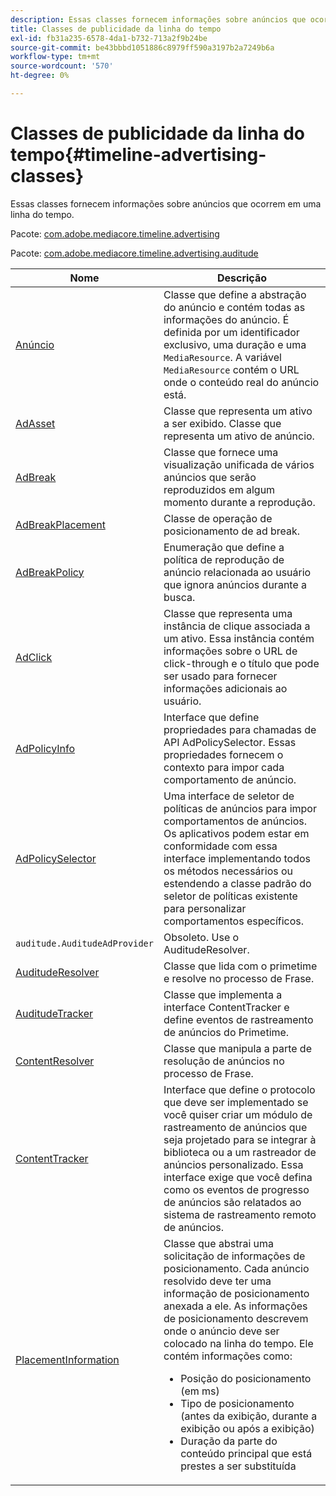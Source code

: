 ```yaml
---
description: Essas classes fornecem informações sobre anúncios que ocorrem em uma linha do tempo.
title: Classes de publicidade da linha do tempo
exl-id: fb31a235-6578-4da1-b732-713a2f9b24be
source-git-commit: be43bbbd1051886c8979ff590a3197b2a7249b6a
workflow-type: tm+mt
source-wordcount: '570'
ht-degree: 0%

---
```


# Classes de publicidade da linha do tempo{#timeline-advertising-classes}

Essas classes fornecem informações sobre anúncios que ocorrem em uma linha do tempo.

Pacote: [com.adobe.mediacore.timeline.advertising](https://help.adobe.com/en_US/primetime/api/psdk/javadoc_1.4/com/adobe/mediacore/timeline/advertising/package-summary.html)

Pacote: [com.adobe.mediacore.timeline.advertising.auditude](https://help.adobe.com/en_US/primetime/api/psdk/javadoc_1.4/com/adobe/mediacore/timeline/advertising/auditude/package-summary.html)

| Nome | Descrição |
|--- |--- |
| [Anúncio](https://help.adobe.com/en_US/primetime/api/psdk/javadoc_1.4/com/adobe/mediacore/timeline/advertising/Ad.html) | Classe que define a abstração do anúncio e contém todas as informações do anúncio. É definida por um identificador exclusivo, uma duração e uma `MediaResource`. A variável `MediaResource` contém o URL onde o conteúdo real do anúncio está. |
| [AdAsset](https://help.adobe.com/en_US/primetime/api/psdk/javadoc_1.4/com/adobe/mediacore/timeline/advertising/AdAsset.html) | Classe que representa um ativo a ser exibido. Classe que representa um ativo de anúncio. |
| [AdBreak](https://help.adobe.com/en_US/primetime/api/psdk/javadoc_1.4/com/adobe/mediacore/timeline/advertising/AdBreak.html) | Classe que fornece uma visualização unificada de vários anúncios que serão reproduzidos em algum momento durante a reprodução. |
| [AdBreakPlacement](https://help.adobe.com/en_US/primetime/api/psdk/javadoc_1.4/com/adobe/mediacore/timeline/advertising/AdBreakPlacement.html) | Classe de operação de posicionamento de ad break. |
| [AdBreakPolicy](https://help.adobe.com/en_US/primetime/api/psdk/javadoc_1.4/com/adobe/mediacore/timeline/advertising/AdBreakPolicy.html) | Enumeração que define a política de reprodução de anúncio relacionada ao usuário que ignora anúncios durante a busca. |
| [AdClick](https://help.adobe.com/en_US/primetime/api/psdk/javadoc_1.4/com/adobe/mediacore/timeline/advertising/AdClick.html) | Classe que representa uma instância de clique associada a um ativo. Essa instância contém informações sobre o URL de click-through e o título que pode ser usado para fornecer informações adicionais ao usuário. |
| [AdPolicyInfo](https://help.adobe.com/en_US/primetime/api/psdk/javadoc_1.4/com/adobe/mediacore/timeline/advertising/AdPolicyInfo.html) | Interface que define propriedades para chamadas de API AdPolicySelector. Essas propriedades fornecem o contexto para impor cada comportamento de anúncio. |
| [AdPolicySelector](https://help.adobe.com/en_US/primetime/api/psdk/javadoc_1.4/com/adobe/mediacore/timeline/advertising/AdPolicySelector.html) | Uma interface de seletor de políticas de anúncios para impor comportamentos de anúncios. Os aplicativos podem estar em conformidade com essa interface implementando todos os métodos necessários ou estendendo a classe padrão do seletor de políticas existente para personalizar comportamentos específicos. |
| `auditude.AuditudeAdProvider` | Obsoleto. Use o AuditudeResolver. |
| [AuditudeResolver](https://help.adobe.com/en_US/primetime/api/psdk/javadoc_1.4/com/adobe/mediacore/timeline/advertising/auditude/AuditudeResolver.html) | Classe que lida com o primetime e resolve no processo de Frase. |
| [AuditudeTracker](https://help.adobe.com/en_US/primetime/api/psdk/javadoc_1.4/com/adobe/mediacore/timeline/advertising/auditude/AuditudeTracker.html) | Classe que implementa a interface ContentTracker e define eventos de rastreamento de anúncios do Primetime. |
| [ContentResolver](https://help.adobe.com/en_US/primetime/api/psdk/javadoc_1.4/com/adobe/mediacore/timeline/advertising/ContentResolver.html) | Classe que manipula a parte de resolução de anúncios no processo de Frase. |
| [ContentTracker](https://help.adobe.com/en_US/primetime/api/psdk/javadoc_1.4/com/adobe/mediacore/timeline/advertising/ContentTracker.html) | Interface que define o protocolo que deve ser implementado se você quiser criar um módulo de rastreamento de anúncios que seja projetado para se integrar à biblioteca ou a um rastreador de anúncios personalizado. Essa interface exige que você defina como os eventos de progresso de anúncios são relatados ao sistema de rastreamento remoto de anúncios. |
| [PlacementInformation](https://help.adobe.com/en_US/primetime/api/psdk/javadoc_1.4/com/adobe/mediacore/timeline/advertising/PlacementInformation.html) | Classe que abstrai uma solicitação de informações de posicionamento. Cada anúncio resolvido deve ter uma informação de posicionamento anexada a ele. As informações de posicionamento descrevem onde o anúncio deve ser colocado na linha do tempo. Ele contém informações como: <ul><li>Posição do posicionamento (em ms) </li><li>Tipo de posicionamento (antes da exibição, durante a exibição ou após a exibição) </li><li>Duração da parte do conteúdo principal que está prestes a ser substituída</li></ul> |
